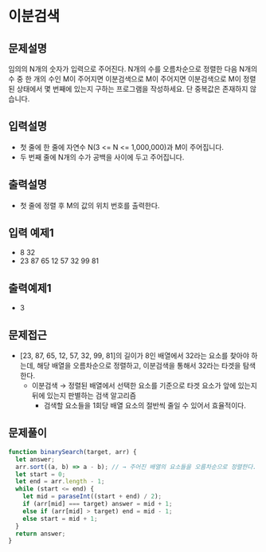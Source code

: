 # 이분검색

## 문제설명

임의의 N개의 숫자가 입력으로 주어진다. N개의 수를 오름차순으로 정렬한 다음 N개의 수 중 한 개의 수인 M이 주어지면 이분검색으로 M이 주어지면 이분검색으로 M이 정렬된 상태에서 몇 번째에 있는지 구하는 프로그램을 작성하세요. 단 중복값은 존재하지 않습니다.

## 입력설명

- 첫 줄에 한 줄에 자연수 N(3 <= N <= 1,000,000)과 M이 주어집니다.
- 두 번째 줄에 N개의 수가 공백을 사이에 두고 주어집니다.

## 출력설명

- 첫 줄에 정렬 후 M의 값의 위치 번호를 출력한다.

## 입력 예제1

- 8 32
- 23 87 65 12 57 32 99 81

## 출력예제1

- 3

## 문제접근

- [23, 87, 65, 12, 57, 32, 99, 81]의 길이가 8인 배열에서 32라는 요소를 찾아야 하는데, 해당 배열을 오름차순으로 정렬하고, 이분검색을 통해서 32라는 타겟을 탐색한다.
  - 이분검색 → 정렬된 배열에서 선택한 요소를 기준으로 타겟 요소가 앞에 있는지 뒤에 있는지 판별하는 검색 알고리즘
    - 검색할 요소들을 1회당 배열 요소의 절반씩 줄일 수 있어서 효율적이다.

## 문제풀이

```js
function binarySearch(target, arr) {
  let answer;
  arr.sort((a, b) => a - b); // → 주어진 배열의 요소들을 오름차순으로 정렬한다.
  let start = 0;
  let end = arr.length - 1;
  while (start <= end) {
    let mid = paraseInt((start + end) / 2);
    if (arr[mid] === target) answer = mid + 1;
    else if (arr[mid] > target) end = mid - 1;
    else start = mid + 1;
  }
  return answer;
}
```
